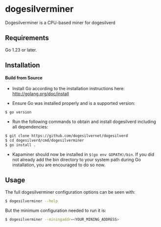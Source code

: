 # dogesilverminer

Dogesilverminer is a CPU-based miner for dogesilverd

## Requirements

Go 1.23 or later.

## Installation

#### Build from Source

- Install Go according to the installation instructions here:
  http://golang.org/doc/install

- Ensure Go was installed properly and is a supported version:

```bash
$ go version
```

- Run the following commands to obtain and install dogesilverd including all dependencies:

```bash
$ git clone https://github.com/dogesilvernet/dogesilverd
$ cd dogesilverd/cmd/dogesilverminer
$ go install .
```

- Kapaminer should now be installed in `$(go env GOPATH)/bin`. If you did
  not already add the bin directory to your system path during Go installation,
  you are encouraged to do so now.

## Usage

The full dogesilverminer configuration options can be seen with:

```bash
$ dogesilverminer --help
```

But the minimum configuration needed to run it is:

```bash
$ dogesilverminer --miningaddr=<YOUR_MINING_ADDRESS>
```
